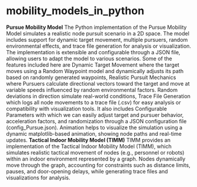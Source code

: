 # mobility_models_in_python
**Pursue Mobility Model**
The Python implementation of the Pursue Mobility Model simulates a realistic node pursuit scenario in a 2D space. The model includes support for dynamic target movement, multiple pursuers, random environmental effects, and trace file generation for analysis or visualization. The implementation is extensible and configurable through a JSON file, allowing users to adapt the model to various scenarios. Some of the features included here are Dynamic Target Movement where the target moves using a Random Waypoint model and dynamically adjusts its path based on randomly generated waypoints, Realistic Pursuit Mechanics where Pursuers calculate directional vectors toward the target and move at variable speeds influenced by random environmental factors. Random deviations in direction simulate real-world conditions, Trace File Generation which logs all node movements to a trace file (.csv) for easy analysis or compatibility with visualization tools. It also includes Configurable Parameters with which we can  easily adjust target and pursuer behavior, acceleration factors, and randomization through a JSON configuration file (config_Pursue.json).
Animation helps to visualize the simulation using a dynamic matplotlib-based animation, showing node paths and real-time updates.
**Tactical Indoor Mobility Model (TIMM)**
TIMM provides an implementation of the Tactical Indoor Mobility Model (TIMM), which simulates realistic tactical movement of nodes (e.g., personnel or robots) within an indoor environment represented by a graph. Nodes dynamically move through the graph, accounting for constraints such as distance limits, pauses, and door-opening delays, while generating trace files and visualizations for analysis.
